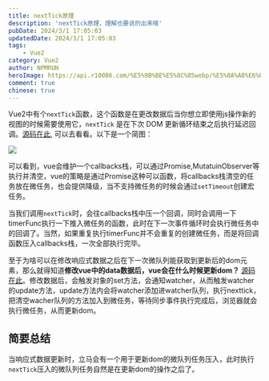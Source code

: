 ```yaml
---
title: nextTick原理
description: 'nextTick原理，理解也要说的出来哦'
pubDate: 2024/3/1 17:05:03
updatedDate: 2024/3/1 17:05:03
tags:
    - Vue2
category: Vue2
author: NPMRUN
heroImage: https://api.r10086.com/%E5%9B%BE%E5%8C%85webp/%E5%8A%A8%E6%BC%AB%E7%BB%BC%E5%90%882/72354736_p0.webp
comment: true
chinese: true
---
```


Vue2中有个`nextTick`函数，这个函数是在更改数据后当你想立即使用js操作新的视图的时候需要使用它，`nextTick` 是在下次 DOM 更新循环结束之后执行延迟回调。[源码在此](https://github.com/vuejs/vue/blob/main/src/core/util/next-tick.ts#L88), 可以去看看。以下是一个简图：

![](/article/nextTick原理/2024-03-01_01-18-40-08.png)

可以看到，vue会维护一个callbacks栈，可以通过Promise,MutatuinObserver等执行并清空，vue的策略是通过Promise这种可以函数，将callbacks栈清空的任务放在微任务，也会提供降级，当不支持微任务的时候会通过`setTimeout`创建宏任务。

当我们调用`nextTick`时，会往callbacks栈中压一个回调，同时会调用一下timerFunc执行一下推入微任务的函数，此时在下一次事件循环时会执行微任务中的回调了。当然，如果重复执行timerFunc并不会重复的创建微任务，而是将回调函数压入callbacks栈，一次全部执行完毕。

至于为啥可以在修改响应式数据之后在下一次微队列能获取到更新后的dom元素，那么就得知道**修改vue中的data数据后，vue会在什么时候更新dom？** [源码在此](https://github.com/vuejs/vue/blob/bed04a77e575d6c4c1d903f60087dca874f7213e/src/core/observer/scheduler.ts#L197)。修改数据后，会触发对象的set方法，会通知watcher，从而触发watcher的update方法，update方法内会将watcher添加进watcher队列，执行nexttick，把清空wacher队列的方法加入到微任务，等待同步事件执行完成后，浏览器就会执行微任务，从而更新dom。

## 简要总结

当响应式数据更新时，立马会有一个用于更新dom的微队列任务压入，此时执行`nextTick`压入的微队列任务自然是在更新dom的操作之后了。